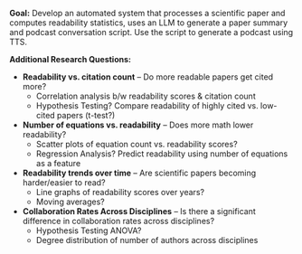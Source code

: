 **Goal:** Develop an automated system that processes a scientific paper and computes readability statistics, uses an LLM to generate a paper summary and podcast conversation script. Use the script to generate a podcast using TTS.

**Additional Research Questions:**
- **Readability vs. citation count** – Do more readable papers get cited more? 
  - Correlation analysis b/w readability scores & citation count
  - Hypothesis Testing? Compare readability of highly cited vs. low-cited papers (t-test?) 
- **Number of equations vs. readability** – Does more math lower readability?
  - Scatter plots of equation count vs. readability scores?
  - Regression Analysis? Predict readability using number of equations as a feature
- **Readability trends over time** – Are scientific papers becoming harder/easier to read?
  - Line graphs of readability scores over years?
  - Moving averages?
- **Collaboration Rates Across Disciplines** – Is there a significant difference in collaboration rates across disciplines? 
  - Hypothesis Testing ANOVA?
  - Degree distribution of number of authors across disciplines
